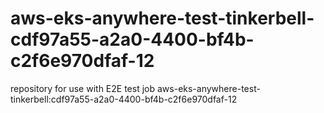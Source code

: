 # aws-eks-anywhere-test-tinkerbell-cdf97a55-a2a0-4400-bf4b-c2f6e970dfaf-12
repository for use with E2E test job aws-eks-anywhere-test-tinkerbell:cdf97a55-a2a0-4400-bf4b-c2f6e970dfaf-12
